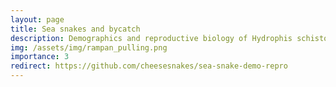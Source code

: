 ```yaml
---
layout: page
title: Sea snakes and bycatch 
description: Demographics and reproductive biology of Hydrophis schistosus may make it more resilient to bycatch effects than other sea snakes.
img: /assets/img/rampan_pulling.png
importance: 3
redirect: https://github.com/cheesesnakes/sea-snake-demo-repro
---
```

